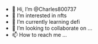 - 👋 Hi, I’m @Charles800737
- 👀 I’m interested in nfts
- 🌱 I’m currently learning defi
- 💞️ I’m looking to collaborate on ...
- 📫 How to reach me ...

<!---
Charles800737/Charles800737 is a ✨ special ✨ repository because its `README.md` (this file) appears on your GitHub profile.
You can click the Preview link to take a look at your changes.
--->
